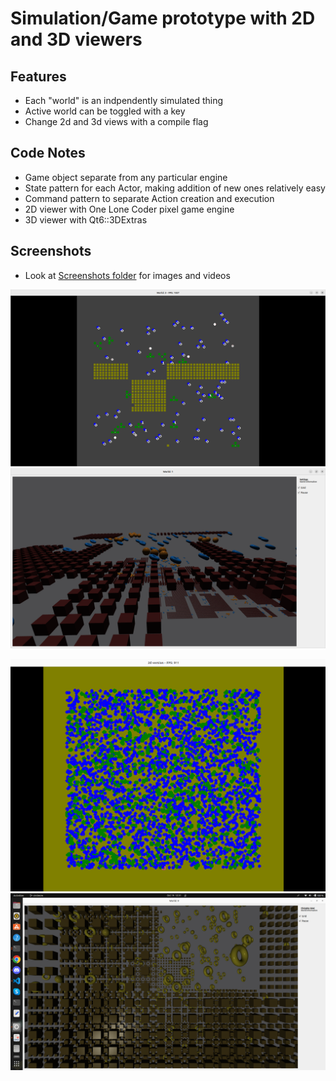 # Simulation/Game prototype with 2D and 3D viewers

## Features
* Each "world" is an indpendently simulated thing
* Active world can be toggled with a key
* Change 2d and 3d views with a compile flag

## Code Notes
* Game object separate from any particular engine
* State pattern for each Actor, making addition of new ones relatively easy
* Command pattern to separate Action creation and execution
* 2D viewer with One Lone Coder pixel game engine
* 3D viewer with Qt6::3DExtras


## Screenshots
* Look at [Screenshots folder](./screenshots/) for images and videos

![Shot 1](./screenshots/oct07.png)
![Shot 2](./screenshots/oct26_2.png)

![Shot 3](./screenshots/sept28.png)
![Shot 4](./screenshots/oct19.png)


